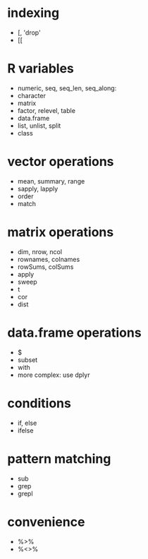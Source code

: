 # indexing

* [, 'drop'
* [[

# R variables

* numeric, seq, seq_len, seq_along:
* character
* matrix
* factor, relevel, table
* data.frame
* list, unlist, split
* class

# vector operations

* mean, summary, range
* sapply, lapply
* order
* match

# matrix operations

* dim, nrow, ncol
* rownames, colnames
* rowSums, colSums
* apply
* sweep
* t
* cor
* dist

# data.frame operations

* $
* subset
* with
* more complex: use dplyr

# conditions

* if, else
* ifelse

# pattern matching

* sub
* grep
* grepl

# convenience

* %>%
* %<>%

